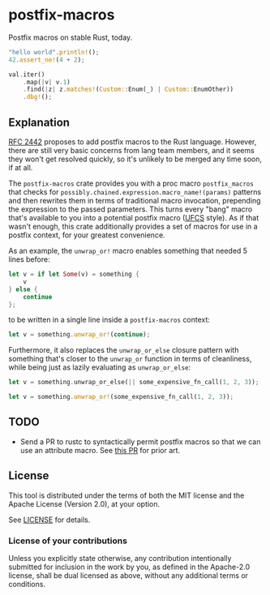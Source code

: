 # postfix-macros

Postfix macros on stable Rust, today.

```Rust
"hello world".println!();
42.assert_ne!(4 + 2);

val.iter()
	.map(|v| v.1)
	.find(|z| z.matches!(Custom::Enum(_) | Custom::EnumOther))
	.dbg!();
```

## Explanation

[RFC 2442] proposes to add postfix macros to the Rust language.
However, there are still very basic concerns from lang team members,
and it seems they won't get resolved quickly, so it's unlikely
to be merged any time soon, if at all.

The `postfix-macros` crate provides you with a proc macro `postfix_macros`
that checks for `possibly.chained.expression.macro_name!(params)` patterns
and then rewrites them in terms of traditional macro invocation, prepending
the expression to the passed parameters. This turns every "bang" macro
that's available to you into a potential postfix macro ([UFCS] style).
As if that wasn't enough, this crate additionally provides a set of
macros for use in a postfix context, for your greatest convenience.

As an example, the `unwrap_or!` macro enables something that needed 5 lines before:

```Rust
let v = if let Some(v) = something {
	v
} else {
	continue
};
```

to be written in a single line inside a `postfix-macros` context:

```Rust
let v = something.unwrap_or!(continue);
```

Furthermore, it also replaces the `unwrap_or_else` closure pattern with
something that's closer to the `unwrap_or` function in terms of cleanliness,
while being just as lazily evaluating as `unwrap_or_else`:

```Rust
let v = something.unwrap_or_else(|| some_expensive_fn_call(1, 2, 3));
```

```Rust
let v = something.unwrap_or!(some_expensive_fn_call(1, 2, 3));
```

[RFC 2442]: https://github.com/rust-lang/rfcs/pull/2442
[UFCS]: https://en.wikipedia.org/wiki/Uniform_Function_Call_Syntax

## TODO

* Send a PR to rustc to syntactically permit postfix macros so that we can use an attribute macro.
  See [this PR](https://github.com/rust-lang/rust/pull/75857) for prior art.

## License
[license]: #license

This tool is distributed under the terms of both the MIT license
and the Apache License (Version 2.0), at your option.

See [LICENSE](LICENSE) for details.

### License of your contributions

Unless you explicitly state otherwise, any contribution intentionally submitted for
inclusion in the work by you, as defined in the Apache-2.0 license,
shall be dual licensed as above, without any additional terms or conditions.
